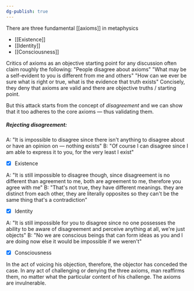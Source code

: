 ```yaml
---
dg-publish: true
---
```

There are three fundamental [[axioms]] in metaphysics
- [[Existence]]
- [[Identity]]
- [[Consciousness]]

Critics of axioms as an objective starting point for any discussion often claim roughly the following:
"People disagree about axioms" 
"What may be a self-evident to you is different from me and others" 
"How can we ever be sure what is right or true, what is the evidence that truth exists"
Concisely, they deny that axioms are valid and there are objective truths / starting point.

But this attack starts from the concept of _disagreement_ and we can show that it too adheres to the core axioms — thus validating them.

##### Rejecting _disagreement_: 
A: "It is impossible to disagree since there isn't anything to disagree about or have an opinion on — nothing exists"
B: "Of course I can disagree since I am able to express it to you, for the very least I exist"
- [x] Existence 

A: "It is still impossible to disagree though, since disagreement is no different than agreement to me, both are agreement to me, therefore you agree with me"
B: "That's not true, they have different meanings. they are distinct from each other, they are literally opposites so they can't be the same thing that's a contradiction"
- [x] Identity

A: "It is still impossible for you to disagree since no one possesses the ability to be aware of disagreement and perceive anything at all, we're just objects"
B: "No we are conscious beings that can form ideas as you and I are doing now else it would be impossible if we weren't"
- [x] Consciousness

In the act of voicing his objection, therefore, the objector has conceded the case. In any act of challenging or denying the three axioms, man reaffirms them, no matter what the particular content of his challenge. The axioms are invulnerable.



